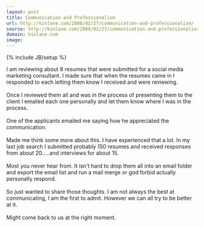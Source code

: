 ```yaml
---
layout: post
title: Communication and Professionalism
url: http://kinlane.com/2008/02/27/communication-and-professionalism/
source: http://kinlane.com/2008/02/27/communication-and-professionalism/
domain: kinlane.com
image: 
---
```

{% include JB/setup %}<p>I am reviewing about 8 resumes that were submitted for a social media marketing consultant.  I made sure that when the resumes came in I responded to each letting them know I received and were reviewing. <br /><br />Once I reviewed them all and was in the process of presenting them to the client I emailed each one personally and let them know where I was in the process.<br /><br />One of the applicants emailed me saying how he appreciated the communication. <br /><br />Made me think some more about this.  I have experienced that a lot.  In my last job search I submitted probably 150 resumes and received responses from about 20.....and interviews for about 15. <br /><br />Most you never hear from.  It isn't hard to drop them all into an email folder and export the email list and run a mail merge or god forbid actually personally respond.<br /><br />So just wanted to share those thoughts.  I am not always the best at communicating, I am the first to admit.  However we can all try to be better at it.<br /><br />Might come back to us at the right moment.</p>
